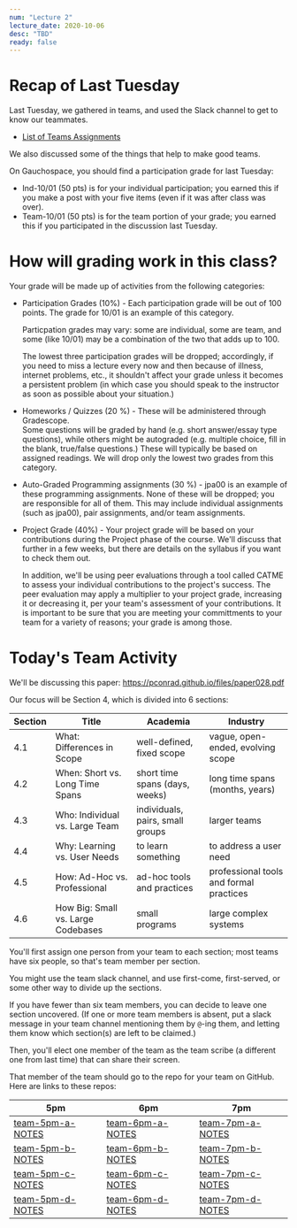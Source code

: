 ```yaml
---
num: "Lecture 2"
lecture_date: 2020-10-06
desc: "TBD"
ready: false
---
```


<div style="display:none;">https://ucsb-cs156.github.io/f20/lectures/lect01
</div>

# Recap of Last Tuesday

Last Tuesday, we gathered in teams, and used the Slack channel to get to know our teammates.

* [List of Teams Assignments](https://docs.google.com/spreadsheets/d/e/2PACX-1vQOCADvCf9G46uSJ2m6tpFiGqMDuMOlfG_sSfcHZ8YSmOuonXQTga0dF5ASO_5RiM-UH5Zpc9sMcNgm/pubhtml)

We also discussed some of the things that help to make good teams.   

On Gauchospace, you should find a participation grade for last Tuesday:
* Ind-10/01 (50 pts) is for your individual participation; you earned this if you make a post with your five items (even if it was after class was over).
* Team-10/01 (50 pts) is for the team portion of your grade; you earned this if you participated in the discussion last Tuesday.

# How will grading work in this class?

Your grade will be made up of activities from the following categories:

* Participation Grades (10%) - Each participation grade will be out of 100 points.  The grade for 10/01 is an example of this category.
  
  Particpation grades may vary: some are individual, some are team, and some (like 10/01) may be a combination of the two that adds up to 100.
  
  The lowest three participation grades will be dropped; accordingly, if you need to miss a lecture every now and then because of illness,
  internet problems, etc., it shouldn't affect your grade unless it becomes a persistent problem (in which case you should speak to the instructor as soon as possible about your situation.)
  
* Homeworks / Quizzes (20 %) - These will be administered through Gradescope.  
  Some questions will be graded by hand (e.g. short answer/essay type questions), while others might be autograded
  (e.g. multiple choice, fill in the blank, true/false questions.)  These will typically be based on assigned readings.
  We will drop only the lowest two grades from this category.
  
* Auto-Graded Programming assignments (30 %) - jpa00 is an example of these programming assignments.  None of these will be dropped; you are
  responsible for all of them.   This may include individual assignments (such as jpa00), pair assignments, and/or team assignments.

* Project Grade (40%) - Your project grade will be based on your contributions during the Project phase of the course.   We'll discuss that 
  further in a few weeks, but there are details on the syllabus if you want to check them out.

  In addition, we'll be using peer evaluations through a tool called CATME to assess your individual contributions to the project's success.
  The peer evaluation may apply a multiplier to your project grade, increasing it or decreasing it, per your team's assessment 
  of your contributions.   It is important to be sure that you are meeting your committments to your team for a variety of reasons; your
  grade is among those.

# Today's Team Activity

We'll be discussing this paper: <https://pconrad.github.io/files/paper028.pdf>

Our focus will be Section 4, which is divided into 6 sections:

| Section | Title | Academia | Industry | 
|---------|-------|----------|----------|
| 4.1 | What: Differences in Scope | well-defined, fixed scope | vague, open-ended, evolving scope |
| 4.2 | When: Short vs. Long Time Spans | short time spans (days, weeks)  | long time spans (months, years) |
| 4.3 | Who: Individual vs. Large Team | individuals, pairs, small groups  | larger teams |
| 4.4 | Why: Learning vs. User Needs | to learn something  | to address a user need |
| 4.5 | How: Ad-Hoc vs. Professional | ad-hoc tools and practices |  professional tools and formal practices |
| 4.6 | How Big: Small vs. Large Codebases | small programs | large complex systems |

You'll first assign one person from your team to each section; most teams have six people, so that's team member per section.

You might use the team slack channel, and use first-come, first-served, or some other way to divide up the sections.

If you have fewer than six team members, you can decide to leave one section uncovered.  (If one or more team members is absent,
put a slack message in your team channel mentioning them by `@`-ing them, and letting them know which section(s) are left
to be claimed.)

Then, you'll elect one member of the team as the team scribe (a different one from last time) that can share their screen.

That member of the team should go to the repo for your team on GitHub.  Here are links to these repos:

| 5pm | 6pm | 7pm |
|-----|-----|-----|
| [team-5pm-a-NOTES](https://github.com/ucsb-cs156-f20/team-5pm-a-NOTES) | [team-6pm-a-NOTES](https://github.com/ucsb-cs156-f20/team-6pm-a-NOTES) | [team-7pm-a-NOTES](https://github.com/ucsb-cs156-f20/team-7pm-a-NOTES)  |
| [team-5pm-b-NOTES](https://github.com/ucsb-cs156-f20/team-5pm-b-NOTES) | [team-6pm-b-NOTES](https://github.com/ucsb-cs156-f20/team-6pm-b-NOTES) | [team-7pm-b-NOTES](https://github.com/ucsb-cs156-f20/team-7pm-b-NOTES)  |
| [team-5pm-c-NOTES](https://github.com/ucsb-cs156-f20/team-5pm-c-NOTES) | [team-6pm-c-NOTES](https://github.com/ucsb-cs156-f20/team-6pm-c-NOTES) | [team-7pm-c-NOTES](https://github.com/ucsb-cs156-f20/team-7pm-c-NOTES)  |
| [team-5pm-d-NOTES](https://github.com/ucsb-cs156-f20/team-5pm-d-NOTES) | [team-6pm-d-NOTES](https://github.com/ucsb-cs156-f20/team-6pm-d-NOTES) | [team-7pm-d-NOTES](https://github.com/ucsb-cs156-f20/team-7pm-d-NOTES)  |













